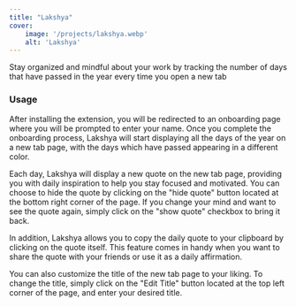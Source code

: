 ```yaml
---
title: "Lakshya"
cover:
    image: '/projects/lakshya.webp'
    alt: 'Lakshya'
---
```


Stay organized and mindful about your work by tracking the number of days that have passed in the year every time you open a new tab


### Usage

After installing the extension, you will be redirected to an onboarding page where you will be prompted to enter your name. Once you complete the onboarding process, Lakshya will start displaying all the days of the year on a new tab page, with the days which have passed appearing in a different color.
&nbsp;

Each day, Lakshya will display a new quote on the new tab page, providing you with daily inspiration to help you stay focused and motivated. You can choose to hide the quote by clicking on the "hide quote" button located at the bottom right corner of the page. If you change your mind and want to see the quote again, simply click on the "show quote" checkbox to bring it back.
&nbsp;

In addition, Lakshya allows you to copy the daily quote to your clipboard by clicking on the quote itself. This feature comes in handy when you want to share the quote with your friends or use it as a daily affirmation.
&nbsp;

You can also customize the title of the new tab page to your liking. To change the title, simply click on the "Edit Title" button located at the top left corner of the page, and enter your desired title.
&nbsp;
